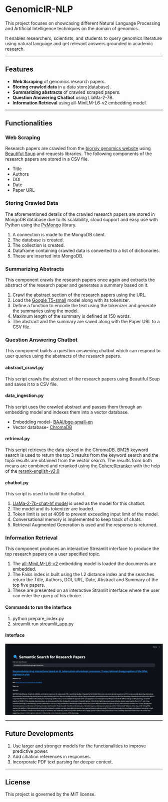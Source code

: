 # **GenomicIR-NLP**
<p>This project focuses on showcasing different Natural Language Processing and Artificial Intelligence techniques on the domain of genomics.</p>
<p>It enables researchers, scientists, and students to query genomics literature using natural language and get relevant answers grounded in academic research.</p>

---

## **Features**
- **Web Scraping** of genomics research papers.
- **Storing crawled data** in a data store(database).
- **Summarizing abstracts** of crawled scraped papers.
- **Question Answering Chatbot** using LlaMa-2-7B.
- **Information Retrieval** using all-MiniLM-L6-v2 embedding model.

---

## **Functionalities**

### **Web Scraping**
Research papers are crawled from the [biorxiv genomics website](https://www.biorxiv.org/collection/genomics) using [Beautiful Soup](https://pypi.org/project/beautifulsoup4/) and requests libraries.
The following components of the research papers are stored in a CSV file.
- Title
- Authors
- DOI
- Date
- Paper URL

### **Storing Crawled Data**
The aforementioned details of the crawled research papers are stored in MongoDB database due to its scalability, cloud support and easy use with Python using the [PyMongo](https://pymongo.readthedocs.io/en/stable/) library.
1. A connection is made to the MongoDB client.
2. The database is created.
3. The collection is created.
4. Dataframe containing crawled data is converted to a list of dictionaries.
5. These are inserted into MongoDB.

### **Summarizing Abstracts**
This component crawls the research papers once again and extracts the abstract of the research paper and generates a summary based on it.
1. Crawl the abstract section of the research papers using the URL.
2. Load the [Google T5-small](https://huggingface.co/google-t5/t5-small) model along with its tokenizer.
3. Define a function to encode the text using the tokenizer and generate the summaries using the model.
4. Maximum length of the summary is defined at 150 words.
5. The abstract and the summary are saved along with the Paper URL to a CSV file.

### **Question Answering Chatbot**
This component builds a question answering chatbot which can respond to user queries using the abstracts of the research papers.

#### abstract_crawl.py
This script crawls the abstract of the research papers using Beautiful Soup and saves it to a CSV file.

#### data_ingestion.py
This script uses the crawled abstract and passes them through an embedding model and indexes them into a vector database.
- Embedding model- [BAAI/bge-small-en](https://huggingface.co/BAAI/bge-small-en)
- Vector database- [ChromaDB](https://www.trychroma.com/)

#### retrieval.py
This script retrieves the data stored in the ChromaDB. BM25 keyword search is used to return the top 3 results from the keyword search and the top5 results are obtained from the vector search. The results from both means are combined and reranked using the [CohereReranker](https://pypi.org/project/reranker/) with the help of the [rerank-english-v2.0](https://huggingface.co/Cohere/rerank-english-v2.0)

#### chatbot.py
This script is used to build the chatbot.
1. [LlaMa-2-7b-chat-hf model](https://huggingface.co/meta-llama/Llama-2-7b-chat-hf) is used as the model for this chatbot.
2. The model and its tokenizer are loaded.
3. Token limit is set at 4096 to prevent exceeding input limit of the model.
4. Conversational memory is implemented to keep track of chats.
5. Retrieval Augmented Generation is used and the response is returned.

### **Information Retrieval**
This component produces an interactive Streamlit interface to produce the top research papers on a user specified topic.
1. The [all-MiniLM-L6-v2](https://www.sbert.net/docs/sentence_transformer/pretrained_models.html) embedding model is loaded the documents are embedded.
2. The Faiss index is built using the L2 distance index and the searches return the Title, Authors, DOI, URL, Date, Abstract and Summary of the top five papers.
3. These are presented on an interactive Stramlit interface where the user can enter the query of his choice.

####  Commands to run the interface
1. python prepare_index.py
2. streamlit run streamlit_app.py

#### Interface
![image](interface.png)

---

## Future Developments
1. Use larger and stronger models for the functionalities to improve predictive power.
2. Add citiation references in responses.
3. Incorporate PDF text parsing for deeper context.

---

## License
This project is governed by the MIT license.